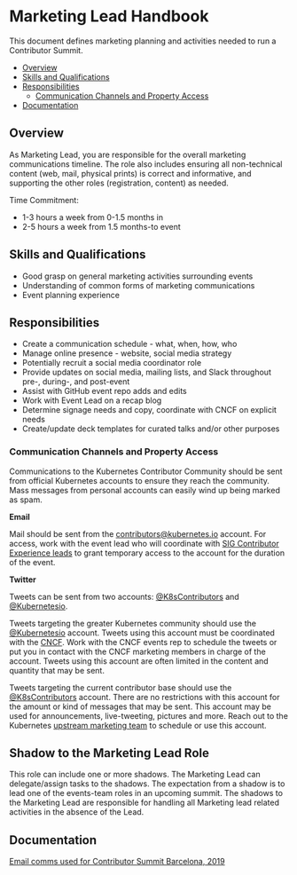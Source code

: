 # Marketing Lead Handbook

This document defines marketing planning and activities needed to run a
Contributor Summit.

- [Overview](#overview)
- [Skills and Qualifications](#skills-and-qualifications)
- [Responsibilities](#responsibilities)
  - [Communication Channels and Property Access](#communication-channels-and-property-access)
- [Documentation](#documentation)

## Overview

As Marketing Lead, you are responsible for the overall marketing communications
timeline. The role also includes ensuring all non-technical content (web, mail,
physical prints) is correct and informative, and supporting the other roles
(registration, content) as needed.

Time Commitment:
- 1-3 hours a week from 0-1.5 months in
- 2-5 hours a week from 1.5 months-to event

## Skills and Qualifications

- Good grasp on general marketing activities surrounding events  
- Understanding of common forms of marketing communications
- Event planning experience

## Responsibilities

- Create a communication schedule - what, when, how, who  
- Manage online presence - website, social media strategy  
- Potentially recruit a social media coordinator role  
- Provide updates on social media, mailing lists, and Slack throughout pre-,
  during-, and post-event
- Assist with GitHub event repo adds and edits
- Work with Event Lead on a recap blog
- Determine signage needs and copy, coordinate with CNCF on explicit needs  
- Create/update deck templates for curated talks and/or other purposes

### Communication Channels and Property Access

Communications to the Kubernetes Contributor Community should be sent from
official Kubernetes accounts to ensure they reach the community. Mass messages
from personal accounts can easily wind up being marked as spam.

**Email**

Mail should be sent from the contributors@kubernetes.io account. For access, work
with the event lead who will coordinate with [SIG Contributor Experience leads] 
to grant temporary access to the account for the duration of the event.

**Twitter**

Tweets can be sent from two accounts: [@K8sContributors] and [@Kubernetesio].

Tweets targeting the greater Kubernetes community should use the [@Kubernetesio]
account. Tweets using this account must be coordinated with the [CNCF]. Work
with the CNCF events rep to schedule the tweets or put you in contact with
the CNCF marketing members in charge of the account. Tweets using this account
are often limited in the content and quantity that may be sent.

Tweets targeting the current contributor base should use the [@K8sContributors]
account. There are no restrictions with this account for the amount or kind of
messages that may be sent. This account may be used for announcements,
live-tweeting, pictures and more. Reach out to the Kubernetes [upstream marketing
team] to schedule or use this account.


## Shadow to the Marketing Lead Role

This role can include one or more shadows. The Marketing Lead can delegate/assign
tasks to the shadows. The expectation from a shadow is to lead one of the
events-team roles in an upcoming summit. The shadows to the Marketing Lead are
responsible for handling all Marketing lead related activities in the absence of
the Lead.


## Documentation

[Email comms used for Contributor Summit Barcelona, 2019]


[Email comms used for Contributor Summit Barcelona, 2019]: /events/2019/05-contributor-summit/communications.md
[SIG Contributor Experience leads]: /sig-contributor-experience/README.md#leadership
[@K8sContributors]: https://twitter.com/K8sContributors
[@Kubernetesio]: https://twitter.com/kubernetesio
[CNCF]: https://www.cncf.io/
[upstream marketing team]: /communication/marketing-team/README.md
